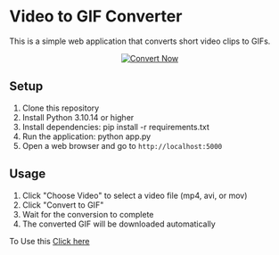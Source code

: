 # Video to GIF Converter

This is a simple web application that converts short video clips to GIFs.
<div align="center">
  
  [![Convert Now](https://img.shields.io/badge/Convert%20Now-Start%20Using%20GIF%20Converter-blue?style=for-the-badge)](https://video-to-gif-convert.onrender.com)

</div>

## Setup

1. Clone this repository
2. Install Python 3.10.14 or higher
3. Install dependencies: pip install -r requirements.txt
4. Run the application: python app.py
5. Open a web browser and go to `http://localhost:5000`

## Usage

1. Click "Choose Video" to select a video file (mp4, avi, or mov)
2. Click "Convert to GIF"
3. Wait for the conversion to complete
4. The converted GIF will be downloaded automatically

To Use this [Click here](https://video-to-gif-convert.onrender.com)
